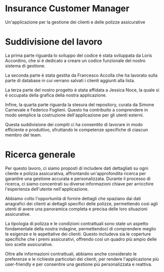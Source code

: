 # Insurance Customer Manager
Un'applicazione per la gestione dei clienti e delle polizze assicurative

# Suddivisione del lavoro
La prima parte riguarda lo sviluppo del codice è stata sviluppata da Loris Accordino, che si è dedicato a creare un codice funzionale del nostro sistema di gestione.

La seconda parte è stata gestita da Francesco Accolla che ha lavorato sulla parte di database in cui verrano salvati i clienti aggiunti alla lista.

La terza parte del nostro progetto è stata affidata a Jessica Noce, la quale si è occupata della grafica della nostra applicazione.

Infine, la quarta parte riguarda la stesura del repository, curata da Simone Carnevale e Federico Foglieni. Questo ha contribuito a comprendere in modo semplice la costruzione dell'applicazione per gli utenti esterni.

Questa suddivisione dei compiti ci ha consentito di lavorare in modo efficiente e produttivo, sfruttando le competenze specifiche di ciascun membro del team.

# Ricerca generale
Per questo lavoro, ci siamo proposti di includere dati dettagliati su ogni cliente e polizza assicurativa, affrontando un'approfondita ricerca per garantire una gestione accurata e personalizzata. Durante il processo di ricerca, ci siamo concentrati su diverse informazioni chiave per arricchire l'esperienza dell'utente nell'applicazione.

Abbiamo colto l'opportunità di fornire dettagli che spaziano dai dati anagrafici dei clienti ai dettagli specifici delle polizze, permettendo così agli utenti di avere una panoramica completa e precisa delle loro situazioni assicurative.

La tipologia di polizza e le condizioni contrattuali sono state un aspetto fondamentale della nostra indagine, permettendoci di comprendere meglio le esigenze e le aspettative dei clienti. Questo includeva sia le coperture specifiche che i premi assicurativi, offrendo così un quadro più ampio delle loro scelte assicurative.

Oltre alle informazioni contrattuali, abbiamo anche considerato le preferenze e le richieste particolari dei clienti, per rendere l'applicazione più user-friendly e per consentire una gestione più personalizzata e reattiva.

